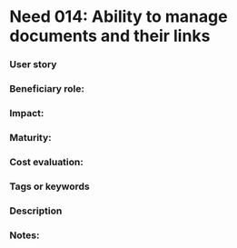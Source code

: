 
# Need 014: Ability to manage documents and their links 

### User story

### Beneficiary role: 

### Impact: 

### Maturity:

### Cost evaluation:

### Tags or keywords

### Description

### Notes:

